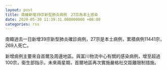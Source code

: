 ```yaml
---
layout: post
title: 南韓新增39宗新型肺炎病例　27宗為本土感染
date: 2020-05-30 11:39:31.000000000 +08:00
categories: rss
---
```


南韓過去一日新增39宗新型肺炎確診病例，27宗是本土病例，累積病例11441宗，269人死亡。

新增病例主要來自首爾及周邊地區。與富川物流中心有關的感染病例，增至超過100宗，衛生部指示，未來兩星期，首爾地區再次實施嚴格社交距離限制措施。
